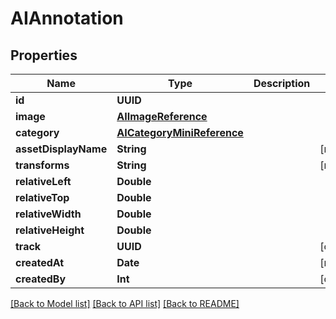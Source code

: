 # AIAnnotation

## Properties

Name | Type | Description | Notes
------------ | ------------- | ------------- | -------------
**id** | **UUID** |  | 
**image** | [**AIImageReference**](AIImageReference.md) |  | 
**category** | [**AICategoryMiniReference**](AICategoryMiniReference.md) |  | 
**assetDisplayName** | **String** |  | [readonly] 
**transforms** | **String** |  | [readonly] 
**relativeLeft** | **Double** |  | 
**relativeTop** | **Double** |  | 
**relativeWidth** | **Double** |  | 
**relativeHeight** | **Double** |  | 
**track** | **UUID** |  | [optional] 
**createdAt** | **Date** |  | [readonly] 
**createdBy** | **Int** |  | [optional] 

[[Back to Model list]](../#documentation-for-models) [[Back to API list]](../#documentation-for-api-endpoints) [[Back to README]](../)


